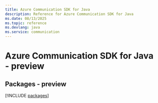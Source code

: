 ```yaml
---
title: Azure Communication SDK for Java
description: Reference for Azure Communication SDK for Java
ms.date: 08/13/2025
ms.topic: reference
ms.devlang: java
ms.service: communication
---
```

# Azure Communication SDK for Java - preview
## Packages - preview
[!INCLUDE [packages](communication-index.md)]